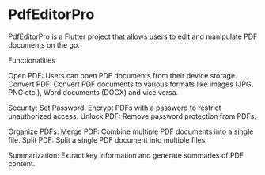 # PdfEditorPro

PdfEditorPro is a Flutter project that allows users to edit and manipulate PDF documents on the go.

Functionalities


Open PDF: Users can open PDF documents from their device storage.
Convert PDF: Convert PDF documents to various formats like images (JPG, PNG etc.), Word documents (DOCX) and vice versa.

Security:
Set Password: Encrypt PDFs with a password to restrict unauthorized access.
Unlock PDF: Remove password protection from PDFs.

Organize PDFs:
Merge PDF: Combine multiple PDF documents into a single file.
Split PDF: Split a single PDF document into multiple files.

Summarization: Extract key information and generate summaries of PDF content.
